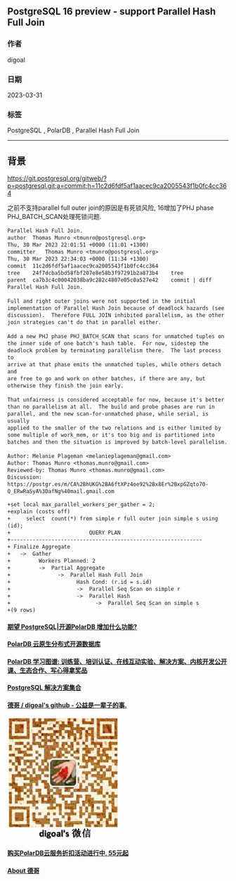 ## PostgreSQL 16 preview - support Parallel Hash Full Join      
                                                                                
### 作者                                                          
digoal                                                          
                                                          
### 日期                                                          
2023-03-31                                                      
                                                
### 标签                                                          
PostgreSQL , PolarDB , Parallel Hash Full Join     
                                                          
----                                                          
                                                          
## 背景      
https://git.postgresql.org/gitweb/?p=postgresql.git;a=commit;h=11c2d6fdf5af1aacec9ca2005543f1b0fc4cc364  
  
之前不支持parallel full outer join的原因是有死锁风险, 16增加了PHJ phase PHJ_BATCH_SCAN处理死锁问题.   
  
```  
Parallel Hash Full Join.  
author	Thomas Munro <tmunro@postgresql.org>	  
Thu, 30 Mar 2023 22:01:51 +0000 (11:01 +1300)  
committer	Thomas Munro <tmunro@postgresql.org>	  
Thu, 30 Mar 2023 22:34:03 +0000 (11:34 +1300)  
commit	11c2d6fdf5af1aacec9ca2005543f1b0fc4cc364  
tree	24f7dcba5bd58fbf207e8e58b3f97291b2a873b4	tree  
parent	ca7b3c4c00042038ba9c282c4807e05c0a527e42	commit | diff  
Parallel Hash Full Join.  
  
Full and right outer joins were not supported in the initial  
implementation of Parallel Hash Join because of deadlock hazards (see  
discussion).  Therefore FULL JOIN inhibited parallelism, as the other  
join strategies can't do that in parallel either.  
  
Add a new PHJ phase PHJ_BATCH_SCAN that scans for unmatched tuples on  
the inner side of one batch's hash table.  For now, sidestep the  
deadlock problem by terminating parallelism there.  The last process to  
arrive at that phase emits the unmatched tuples, while others detach and  
are free to go and work on other batches, if there are any, but  
otherwise they finish the join early.  
  
That unfairness is considered acceptable for now, because it's better  
than no parallelism at all.  The build and probe phases are run in  
parallel, and the new scan-for-unmatched phase, while serial, is usually  
applied to the smaller of the two relations and is either limited by  
some multiple of work_mem, or it's too big and is partitioned into  
batches and then the situation is improved by batch-level parallelism.  
  
Author: Melanie Plageman <melanieplageman@gmail.com>  
Author: Thomas Munro <thomas.munro@gmail.com>  
Reviewed-by: Thomas Munro <thomas.munro@gmail.com>  
Discussion: https://postgr.es/m/CA%2BhUKG%2BA6ftXPz4oe92%2Bx8Er%2BxpGZqto70-Q_ERwRaSyA%3DafNg%40mail.gmail.com  
```  
  
```  
+set local max_parallel_workers_per_gather = 2;  
+explain (costs off)  
+     select  count(*) from simple r full outer join simple s using (id);  
+                         QUERY PLAN                            
+-------------------------------------------------------------  
+ Finalize Aggregate  
+   ->  Gather  
+         Workers Planned: 2  
+         ->  Partial Aggregate  
+               ->  Parallel Hash Full Join  
+                     Hash Cond: (r.id = s.id)  
+                     ->  Parallel Seq Scan on simple r  
+                     ->  Parallel Hash  
+                           ->  Parallel Seq Scan on simple s  
+(9 rows)  
```  
  
  
#### [期望 PostgreSQL|开源PolarDB 增加什么功能?](https://github.com/digoal/blog/issues/76 "269ac3d1c492e938c0191101c7238216")
  
  
#### [PolarDB 云原生分布式开源数据库](https://github.com/ApsaraDB "57258f76c37864c6e6d23383d05714ea")
  
  
#### [PolarDB 学习图谱: 训练营、培训认证、在线互动实验、解决方案、内核开发公开课、生态合作、写心得拿奖品](https://www.aliyun.com/database/openpolardb/activity "8642f60e04ed0c814bf9cb9677976bd4")
  
  
#### [PostgreSQL 解决方案集合](../201706/20170601_02.md "40cff096e9ed7122c512b35d8561d9c8")
  
  
#### [德哥 / digoal's github - 公益是一辈子的事.](https://github.com/digoal/blog/blob/master/README.md "22709685feb7cab07d30f30387f0a9ae")
  
  
![digoal's wechat](../pic/digoal_weixin.jpg "f7ad92eeba24523fd47a6e1a0e691b59")
  
  
#### [购买PolarDB云服务折扣活动进行中, 55元起](https://www.aliyun.com/activity/new/polardb-yunparter?userCode=bsb3t4al "e0495c413bedacabb75ff1e880be465a")
  
  
#### [About 德哥](https://github.com/digoal/blog/blob/master/me/readme.md "a37735981e7704886ffd590565582dd0")
  
